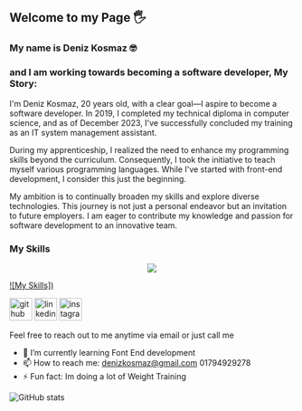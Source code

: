 ## Welcome to my Page 🖐
### My name is Deniz Kosmaz 🤓
### and I am working towards becoming a software developer, My Story:


I'm Deniz Kosmaz, 20 years old, with a clear goal—I aspire to become a software developer. In 2019, I completed my technical diploma in computer science, and as of December 2023, I've successfully concluded my training as an IT system management assistant.

During my apprenticeship, I realized the need to enhance my programming skills beyond the curriculum. Consequently, I took the initiative to teach myself various programming languages. While I've started with front-end development, I consider this just the beginning.

My ambition is to continually broaden my skills and explore diverse technologies. This journey is not just a personal endeavor but an invitation to future employers. I am eager to contribute my knowledge and passion for software development to an innovative team.
### My Skills
<p align="center">
  <a href="https://skillicons.dev">
    <img src="https://skillicons.dev/icons?i=js,html,css,py" />
  </a>
</p>

[![My Skills])](https://skillicons.dev)

[<img src='https://cdn.jsdelivr.net/npm/simple-icons@3.0.1/icons/github.svg' alt='github' height='40'>](https://github.com/DenizKos)  [<img src='https://cdn.jsdelivr.net/npm/simple-icons@3.0.1/icons/linkedin.svg' alt='linkedin' height='40'>](https://www.linkedin.com/in/deniz-kosmaz/)  [<img src='https://cdn.jsdelivr.net/npm/simple-icons@3.0.1/icons/instagram.svg' alt='instagram' height='40'>](https://www.instagram.com/denk.dev/)  

Feel free to reach out to me anytime via email or just call me

- 🌱 I’m currently learning Font End development 
- 📫 How to reach me: denizkosmaz@gmail.com 01794929278 
- ⚡ Fun fact: Im doing a lot of Weight Training  


![GitHub stats](https://github-readme-stats.vercel.app/api?username=DenizKos&show_icons=true)  

